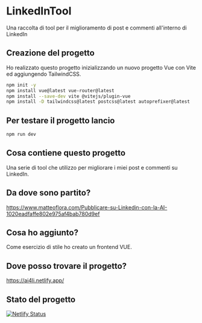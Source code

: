 # LinkedInTool

Una raccolta di tool per il miglioramento di post e commenti all'interno di LinkedIn

## Creazione del progetto

Ho realizzato questo progetto inizializzando un nuovo progetto Vue con Vite ed aggiungendo TailwindCSS.

```bash
npm init -y
npm install vue@latest vue-router@latest
npm install --save-dev vite @vitejs/plugin-vue
npm install -D tailwindcss@latest postcss@latest autoprefixer@latest
```

## Per testare il progetto lancio

```bash
npm run dev
```

## Cosa contiene questo progetto

Una serie di tool che utilizzo per migliorare i miei post e commenti su LinkedIn.

## Da dove sono partito?

<https://www.matteoflora.com/Pubblicare-su-Linkedin-con-la-AI-1020eadfaffe802e975af4bab780d9ef>

## Cosa ho aggiunto?

Come esercizio di stile ho creato un frontend VUE.

## Dove posso trovare il progetto?

<https://ai4li.netlify.app/>

## Stato del progetto

[![Netlify Status](https://api.netlify.com/api/v1/badges/c4b10787-f2f9-42aa-9864-82a1cca79ffd/deploy-status)](https://app.netlify.com/sites/ai4li/deploys)